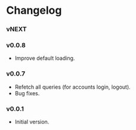 # Changelog

### vNEXT

### v0.0.8

- Improve default loading.

### v0.0.7

- Refetch all queries (for accounts login, logout).
- Bug fixes.

### v0.0.1

- Initial version.
